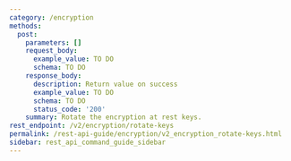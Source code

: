 ```yaml
---
category: /encryption
methods:
  post:
    parameters: []
    request_body:
      example_value: TO DO
      schema: TO DO
    response_body:
      description: Return value on success
      example_value: TO DO
      schema: TO DO
      status_code: '200'
    summary: Rotate the encryption at rest keys.
rest_endpoint: /v2/encryption/rotate-keys
permalink: /rest-api-guide/encryption/v2_encryption_rotate-keys.html
sidebar: rest_api_command_guide_sidebar
---
```

